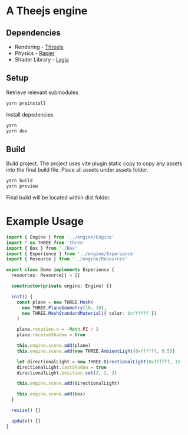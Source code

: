 # A Theejs engine

## Dependencies

* Rendering - [Threejs](https://threejs.org/docs/)
* Physics - [Rapier](https://rapier.rs/docs/user_guides/javascript/getting_started_js)
* Shader Library - [Lygia](https://github.com/patriciogonzalezvivo/lygia)

## Setup

Retrieve relevant submodules

```bash
yarn preinstall
```

Install depedencies

```bash
yarn
yarn dev
```

## Build

Build project. The project uses vite plugin static copy to copy any assets into the final build file. Place all assets under assets folder.

```bash
yarn build
yarn preview
```
Final build will be located within dist folder.

# Example Usage

```TypeScript
import { Engine } from '../engine/Engine'
import * as THREE from 'three'
import { Box } from './Box'
import { Experience } from '../engine/Experience'
import { Resource } from '../engine/Resources'

export class Demo implements Experience {
  resources: Resource[] = []

  constructor(private engine: Engine) {}

  init() {
    const plane = new THREE.Mesh(
      new THREE.PlaneGeometry(10, 10),
      new THREE.MeshStandardMaterial({ color: 0xffffff })
    )

    plane.rotation.x = -Math.PI / 2
    plane.receiveShadow = true

    this.engine.scene.add(plane)
    this.engine.scene.add(new THREE.AmbientLight(0xffffff, 0.5))

    let directionalLight = new THREE.DirectionalLight(0xffffff, 1)
    directionalLight.castShadow = true
    directionalLight.position.set(2, 2, 2)

    this.engine.scene.add(directionalLight)

    this.engine.scene.add(box)
  }

  resize() {}

  update() {}
}
```
